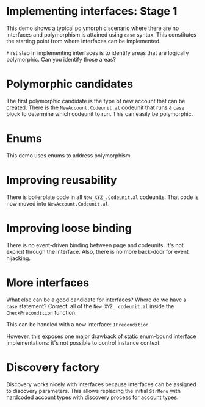 # Implementing interfaces: Stage 1

This demo shows a typical polymorphic scenario where there are no interfaces and polymorphism is attained using `case` syntax. This constitutes the starting point from where interfaces can be implemented.

First step in implementing interfaces is to identify areas that are logically polymorphic. Can you identify those areas?

# Polymorphic candidates

The first polymorphic candidate is the type of new account that can be created. There is the `NewAccount.Codeunit.al` codeunit that runs a `case` block to determine which codeunit to run. This can easily be polymorphic.

# Enums

This demo uses enums to address polymorphism.

# Improving reusability

There is boilerplate code in all `New_XYZ_.Codeunit.al` codeunits. That code is now moved into `NewAccount.Codeunit.al`.

# Improving loose binding

There is no event-driven binding between page and codeunits. It's not explicit through the interface. Also, there is no more back-door for event hijacking.

# More interfaces

What else can be a good candidate for interfaces? Where do we have a `case` statement? Correct: all of the `New_XYZ_.codeunit.al` inside the `CheckPrecondition` function.

This can be handled with a new interface: `IPrecondition`.

However, this exposes one major drawback of static enum-bound interface implementations: it's not possible to control instance context.

# Discovery factory

Discovery works nicely with interfaces because interfaces can be assigned to discovery parameters. This allows replacing the initial `StrMenu` with hardcoded account types with discovery process for account types.
